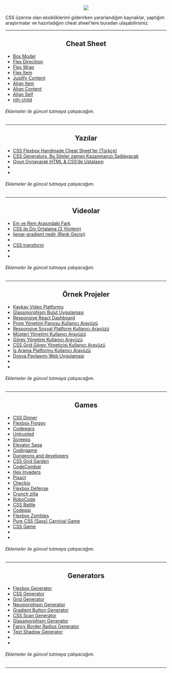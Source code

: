 <p align="center" >
 <img  src="https://skillicons.dev/icons?i=css" />
</p>
<p> CSS üzerine olan eksikliklerimi giderirken yararlandığım kaynaklar, yaptığım araştırmalar ve hazırladığım cheat sheet'lere buradan ulaşabilirsiniz. </p>

<hr/>

<h2 align="center">Cheat Sheet</h2>

- <a href="https://github.com/ozantekin/CSS-Special-Notes/blob/main/CheatSheet/00-BoxModel.png"> Box Model </a>
- <a href="https://github.com/ozantekin/CSS-Special-Notes/blob/main/CheatSheet/01-FlexDirection.png"> Flex Direcition </a>
- <a href="https://github.com/ozantekin/CSS-Special-Notes/blob/main/CheatSheet/02-FlexWrap.png"> Flex Wrap </a>
- <a href="https://github.com/ozantekin/CSS-Special-Notes/blob/main/CheatSheet/07-FlexItem.png"> Flex Item </a>
- <a href="https://github.com/ozantekin/CSS-Special-Notes/blob/main/CheatSheet/03-JustifyContent.png"> Justify Content </a>
- <a href="https://github.com/ozantekin/CSS-Special-Notes/blob/main/CheatSheet/04-AlignItem.png"> Align Item </a>
- <a href="https://github.com/ozantekin/CSS-Special-Notes/blob/main/CheatSheet/05-AlignContent.png"> Align Content </a>
- <a href="https://github.com/ozantekin/CSS-Special-Notes/blob/main/CheatSheet/06-AlignSelf.png"> Align Self </a>
- <a href="https://github.com/ozantekin/CSS-Special-Notes/blob/main/CheatSheet/08-NthChild.png"> nth-child </a>

###### Eklemeler ile güncel tutmaya çalışacağım.


<hr/>

<h2 align="center">Yazılar</h2>

- <a href="https://medium.com/@ozantekindev/css-flexbox-handmade-cheat-sheetler-t%C3%BCrk%C3%A7e-746342a9807e"> CSS Flexbox Handmade Cheat Sheet’ler (Türkçe) </a>
- <a href="https://medium.com/@ozantekindev/css-generators-bu-siteler-%C3%A7ok-zaman-kazanman%C4%B1z%C4%B1-sa%C4%9Flayacak-e991d0e81872"> CSS Generators, Bu Siteler zaman Kazanmanızı Sağlayacak </a>
- <a href="[Oyun Oynayarak HTML & CSS’de Ustalaşın](https://medium.com/@ozantekindev/oyun-oynayarak-html-cssde-ustala%C5%9F%C4%B1n-a4cf06634855)"> Oyun Oynayarak HTML & CSS’de Ustalaşın </a>
- <a href=""> </a>
- <a href=""> </a>

###### Eklemeler ile güncel tutmaya çalışacağım.


<hr/>

<h2 align="center">Videolar</h2>

- <a href="https://www.youtube.com/watch?v=lTxSxwwWNH0&ab_channel=OzanTekin"> Em ve Rem Arasındaki Fark </a>
- <a href="https://www.youtube.com/watch?v=KnzVdK4eDpw&ab_channel=OzanTekin"> CSS ile Div Ortalama (3 Yöntem) </a>
- <a href="https://www.youtube.com/watch?v=EgjtWY9iZ-Y&ab_channel=OzanTekin"> lienar-gradient nedir (Renk Geçişi) </a>
- <a href="https://www.youtube.com/watch?v=2BWChl99r_Y&ab_channel=OzanTekin"> </a>
- <a href=""> CSS transform  </a>
- <a href=""> </a>
- <a href=""> </a>

###### Eklemeler ile güncel tutmaya çalışacağım.


<hr/>

<h2 align="center">Örnek Projeler</h2>

- <a href="https://codepen.io/TurkAysenur/pen/LYRKpWe"> Kaykay Video Platformu </a>
- <a href="https://codepen.io/TurkAysenur/pen/ZEpxeYm"> Glassmorphism Bulut Uygulaması </a>
- <a href="https://codepen.io/dilums/pen/ZEBowxX"> Responsive React Dashboard </a>
- <a href="https://codepen.io/aybukeceylan/pen/OJRNbZp"> Proje Yönetimi Panosu Kullanıcı Arayüzü </a>
- <a href="https://codepen.io/TurkAysenur/pen/RwWKYMO"> Responsive Sosyal Platform Kullanıcı Arayüzü </a>
- <a href="https://codepen.io/TurkAysenur/pen/NWRqoyL"> Müşteri Yönetimi Kullanıcı Arayüzü </a>
- <a href="https://codepen.io/aaronmcg/pen/GRjaRva"> Görev Yönetimi Kullanıcı Arayüzü </a>
- <a href="https://codepen.io/TurkAysenur/pen/QWyPMgq"> CSS Grid Görev Yöneticisi Kullanıcı Arayüzü </a>
- <a href="https://codepen.io/TurkAysenur/pen/jOqdNbm"> İş Arama Platformu Kullanıcı Arayüzü </a>
- <a href="https://codepen.io/aybukeceylan/pen/yLOxRyG"> Dosya Paylaşımı Web Uygulaması </a>
- <a href="">  </a>
- <a href="">  </a>

###### Eklemeler ile güncel tutmaya çalışacağım.

<hr/>

<h2 align="center">Games</h2>

- <a href="https://flukeout.github.io/"> CSS Dinner </a>
- <a href="https://flexboxfroggy.com/ ">  Flexbox Froggy </a>
- <a href="https://www.codewars.com/"> Codewars </a>
- <a href="https://alexnisnevich.github.io/untrusted/">  Untrusted </a>
- <a href="https://screeps.com/"> Screeps </a>
- <a href="http://play.elevatorsaga.com/"> Elevator Saga </a>
- <a href="https://www.codingame.com/start"> Codingame </a>
- <a href="http://www.dungeonsanddevelopers.com/"> Dungeons and developers </a>
- <a href="https://cssgridgarden.com/"> CSS Grid Garden </a>
- <a href="https://codecombat.com/">  CodeCombat </a>
- <a href="http://www.hexinvaders.com/"> Hex Invaders </a>
- <a href="https://pixact.ly/">Pixact </a>
- <a href="https://checkio.org/"> Checkio </a>
- <a href="http://www.flexboxdefense.com/">  Flexbox Defense </a>
- <a href="http://www.crunchzilla.com/">  Crunch zilla</a>
- <a href="https://robocode.sourceforge.io/"> RoboCode </a>
- <a href="https://cssbattle.dev/"> CSS Battle </a>
- <a href="https://codepip.com/"> Codepip </a>
- <a href="https://mastery.games/flexboxzombies/"> Flexbox Zombies </a>
- <a href="https://codepen.io/una/pen/NxZaNr"> Pure CSS (Sass) Carnival Game </a>
- <a href="http://victordarras.fr/cssgame/"> CSS Game </a>
- <a href=""> </a>
- <a href=""> </a>

###### Eklemeler ile güncel tutmaya çalışacağım.


<hr/>

<h2 align="center">Generators</h2>

- <a href="https://loading.io/flexbox/"> Flexbox Generator </a>
- <a href="https://www.colorffy.com/css-generator"> CSS Generator</a>
- <a href="https://grid.layoutit.com/">Grid Generator </a>
- <a href="https://neumorphism.io">Neumorphism Generator </a>
- <a href="https://gradientbuttons.colorion.co/"> Gradient Button Generator </a>
- <a href="https://getcssscan.com/css-box-shadow-examples"> CSS Scan Generator</a>
- <a href="https://hype4.academy/tools/glassmorphism-generator">  Glassmorphism Generator </a>
- <a href="https://9elements.github.io/fancy-border-radius/">Fancy Border Radius Generator </a>
- <a href="https://css3gen.com/text-shadow/">Text Shadow Generator </a>
- <a href=""> </a>
- <a href=""> </a>

###### Eklemeler ile güncel tutmaya çalışacağım.

<hr/>






